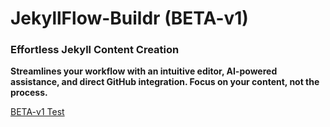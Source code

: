 # JekyllFlow-Buildr (BETA-v1)

### Effortless Jekyll Content Creation

**Streamlines your workflow with an intuitive editor, AI-powered assistance, and direct GitHub integration. Focus on your content, not the process.**

[BETA-v1 Test](https://jekyll-builder.vercel.app/)

